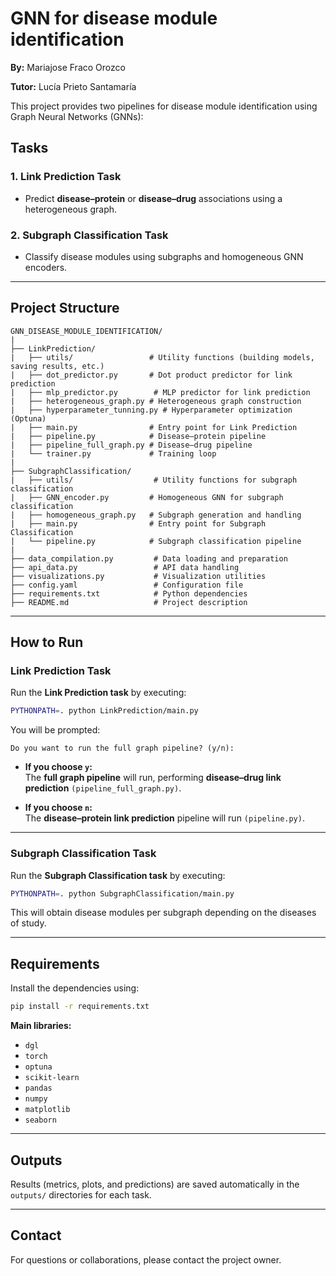 # GNN for disease module identification
**By:** Mariajose Fraco Orozco

**Tutor:** Lucía Prieto Santamaría

This project provides two pipelines for disease module identification using Graph Neural Networks (GNNs):

## Tasks

### 1. Link Prediction Task

- Predict **disease–protein** or **disease–drug** associations using a heterogeneous graph.

### 2. Subgraph Classification Task

- Classify disease modules using subgraphs and homogeneous GNN encoders.

---

## Project Structure

```
GNN_DISEASE_MODULE_IDENTIFICATION/
|
├── LinkPrediction/
|   ├── utils/                 # Utility functions (building models, saving results, etc.)
|   ├── dot_predictor.py       # Dot product predictor for link prediction
|   ├── mlp_predictor.py        # MLP predictor for link prediction
|   ├── heterogeneous_graph.py # Heterogeneous graph construction
|   ├── hyperparameter_tunning.py # Hyperparameter optimization (Optuna)
|   ├── main.py                # Entry point for Link Prediction
|   ├── pipeline.py            # Disease–protein pipeline
|   ├── pipeline_full_graph.py # Disease–drug pipeline
|   └── trainer.py             # Training loop
|
├── SubgraphClassification/
|   ├── utils/                  # Utility functions for subgraph classification
|   ├── GNN_encoder.py         # Homogeneous GNN for subgraph classification
|   ├── homogeneous_graph.py   # Subgraph generation and handling
|   ├── main.py                # Entry point for Subgraph Classification
|   └── pipeline.py            # Subgraph classification pipeline
|
├── data_compilation.py         # Data loading and preparation
├── api_data.py                 # API data handling
├── visualizations.py           # Visualization utilities
├── config.yaml                 # Configuration file
├── requirements.txt            # Python dependencies
├── README.md                   # Project description
```

---

## How to Run

### Link Prediction Task

Run the **Link Prediction task** by executing:

```bash
PYTHONPATH=. python LinkPrediction/main.py
```

You will be prompted:

```
Do you want to run the full graph pipeline? (y/n):
```

- **If you choose `y`:**\
  The **full graph pipeline** will run, performing **disease–drug link prediction** `(pipeline_full_graph.py)`.

- **If you choose `n`:**\
  The **disease–protein link prediction** pipeline will run `(pipeline.py)`.

---

### Subgraph Classification Task

Run the **Subgraph Classification task** by executing:

```bash
PYTHONPATH=. python SubgraphClassification/main.py
```

This will obtain disease modules per subgraph depending on the diseases of study.

---

## Requirements

Install the dependencies using:

```bash
pip install -r requirements.txt
```

**Main libraries:**

- `dgl`
- `torch`
- `optuna`
- `scikit-learn`
- `pandas`
- `numpy`
- `matplotlib`
- `seaborn`

---

## Outputs

Results (metrics, plots, and predictions) are saved automatically in the `outputs/` directories for each task.

---

## Contact

For questions or collaborations, please contact the project owner.

